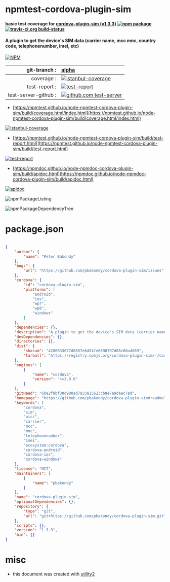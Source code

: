 # npmtest-cordova-plugin-sim

#### basic test coverage for  [cordova-plugin-sim (v1.3.3)](https://github.com/pbakondy/cordova-plugin-sim#readme)  [![npm package](https://img.shields.io/npm/v/npmtest-cordova-plugin-sim.svg?style=flat-square)](https://www.npmjs.org/package/npmtest-cordova-plugin-sim) [![travis-ci.org build-status](https://api.travis-ci.org/npmtest/node-npmtest-cordova-plugin-sim.svg)](https://travis-ci.org/npmtest/node-npmtest-cordova-plugin-sim)

#### A plugin to get the device's SIM data (carrier name, mcc mnc, country code, telephonenumber, imei, etc)

[![NPM](https://nodei.co/npm/cordova-plugin-sim.png?downloads=true&downloadRank=true&stars=true)](https://www.npmjs.com/package/cordova-plugin-sim)

| git-branch : | [alpha](https://github.com/npmtest/node-npmtest-cordova-plugin-sim/tree/alpha)|
|--:|:--|
| coverage : | [![istanbul-coverage](https://npmtest.github.io/node-npmtest-cordova-plugin-sim/build/coverage.badge.svg)](https://npmtest.github.io/node-npmtest-cordova-plugin-sim/build/coverage.html/index.html)|
| test-report : | [![test-report](https://npmtest.github.io/node-npmtest-cordova-plugin-sim/build/test-report.badge.svg)](https://npmtest.github.io/node-npmtest-cordova-plugin-sim/build/test-report.html)|
| test-server-github : | [![github.com test-server](https://npmtest.github.io/node-npmtest-cordova-plugin-sim/GitHub-Mark-32px.png)](https://npmtest.github.io/node-npmtest-cordova-plugin-sim/build/app/index.html) | | build-artifacts : | [![build-artifacts](https://npmtest.github.io/node-npmtest-cordova-plugin-sim/glyphicons_144_folder_open.png)](https://github.com/npmtest/node-npmtest-cordova-plugin-sim/tree/gh-pages/build)|

- [https://npmtest.github.io/node-npmtest-cordova-plugin-sim/build/coverage.html/index.html](https://npmtest.github.io/node-npmtest-cordova-plugin-sim/build/coverage.html/index.html)

[![istanbul-coverage](https://npmtest.github.io/node-npmtest-cordova-plugin-sim/build/screenCapture.buildCi.browser.%252Ftmp%252Fbuild%252Fcoverage.lib.html.png)](https://npmtest.github.io/node-npmtest-cordova-plugin-sim/build/coverage.html/index.html)

- [https://npmtest.github.io/node-npmtest-cordova-plugin-sim/build/test-report.html](https://npmtest.github.io/node-npmtest-cordova-plugin-sim/build/test-report.html)

[![test-report](https://npmtest.github.io/node-npmtest-cordova-plugin-sim/build/screenCapture.buildCi.browser.%252Ftmp%252Fbuild%252Ftest-report.html.png)](https://npmtest.github.io/node-npmtest-cordova-plugin-sim/build/test-report.html)

- [https://npmdoc.github.io/node-npmdoc-cordova-plugin-sim/build/apidoc.html](https://npmdoc.github.io/node-npmdoc-cordova-plugin-sim/build/apidoc.html)

[![apidoc](https://npmdoc.github.io/node-npmdoc-cordova-plugin-sim/build/screenCapture.buildCi.browser.%252Ftmp%252Fbuild%252Fapidoc.html.png)](https://npmdoc.github.io/node-npmdoc-cordova-plugin-sim/build/apidoc.html)

![npmPackageListing](https://npmtest.github.io/node-npmtest-cordova-plugin-sim/build/screenCapture.npmPackageListing.svg)

![npmPackageDependencyTree](https://npmtest.github.io/node-npmtest-cordova-plugin-sim/build/screenCapture.npmPackageDependencyTree.svg)



# package.json

```json

{
    "author": {
        "name": "Peter Bakondy"
    },
    "bugs": {
        "url": "https://github.com/pbakondy/cordova-plugin-sim/issues"
    },
    "cordova": {
        "id": "cordova-plugin-sim",
        "platforms": [
            "android",
            "ios",
            "wp7",
            "wp8",
            "windows"
        ]
    },
    "dependencies": {},
    "description": "A plugin to get the device's SIM data (carrier name, mcc mnc, country code, telephonenumber, imei, etc)",
    "devDependencies": {},
    "directories": {},
    "dist": {
        "shasum": "4286633077d8857e6454fe0698707d08c68ad889",
        "tarball": "https://registry.npmjs.org/cordova-plugin-sim/-/cordova-plugin-sim-1.3.3.tgz"
    },
    "engines": [
        {
            "name": "cordova",
            "version": ">=3.0.0"
        }
    ],
    "gitHead": "6be2f9bf30d980ad7933a15623cb8e7a9daec7ad",
    "homepage": "https://github.com/pbakondy/cordova-plugin-sim#readme",
    "keywords": [
        "cordova",
        "sim",
        "uicc",
        "carrier",
        "mcc",
        "mnc",
        "telephonenumber",
        "imei",
        "ecosystem:cordova",
        "cordova-android",
        "cordova-ios",
        "cordova-windows"
    ],
    "license": "MIT",
    "maintainers": [
        {
            "name": "pbakondy"
        }
    ],
    "name": "cordova-plugin-sim",
    "optionalDependencies": {},
    "repository": {
        "type": "git",
        "url": "git+https://github.com/pbakondy/cordova-plugin-sim.git"
    },
    "scripts": {},
    "version": "1.3.3",
    "bin": {}
}
```



# misc
- this document was created with [utility2](https://github.com/kaizhu256/node-utility2)
